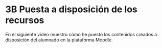 # 3B Puesta a disposición de los recursos

En el siguiente vídeo muestro cómo he puesto los contenidos creados a disposición del alumnado en la plataforma Moodle.

